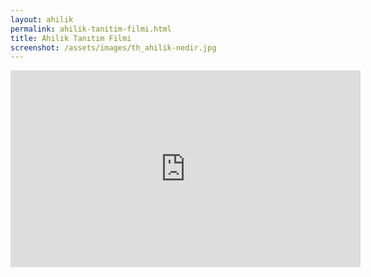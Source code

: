 ```yaml
---
layout: ahilik
permalink: ahilik-tanitim-filmi.html
title: Ahilik Tanıtım Filmi
screenshot: /assets/images/th_ahilik-nedir.jpg
---
```

<div >
    <iframe width="560" height="315" src="https://www.youtube.com/embed/PnENO7O2eAc" frameborder="0" allow="accelerometer; autoplay; clipboard-write; encrypted-media; gyroscope; picture-in-picture" allowfullscreen></iframe>
  </div>